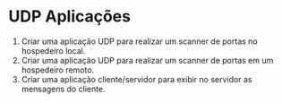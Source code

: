 # UDP Aplicações
1. Criar uma aplicação UDP para realizar um scanner de portas no hospedeiro local.
2. Criar uma aplicação UDP para realizar um scanner de portas em um hospedeiro remoto.
3. Criar uma aplicação cliente/servidor para exibir no servidor as mensagens do cliente.
